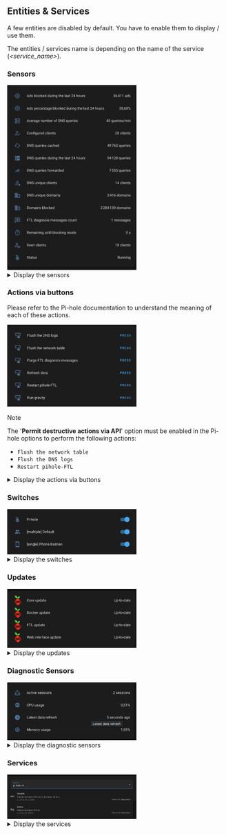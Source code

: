 ## Entities & Services

A few entities are disabled by default. You have to enable them to display / use them.  

The entities / services name is depending on the name of the service (_<service\_name>_).

### Sensors

<img src="../img/entities-sensors.png" width="300">

<details>
  <summary>Display the sensors</summary>

#### -  Ads blocked during the last 24 hours

**Name:** sensor.<service\_name>_ads_blocked_today  
**Description:** Number of blocked queries during the last 24h.  
**Unit**: ads  

#### -  Ads percentage blocked during the last 24 hours

**Name:** sensor.<service\_name>_ads_percentage_blocked_today  
**Description:** Percent of blocked queries during the last 24h.  
**Unit**: percentage  

#### -  Average number of DNS queries

**Name:** sensor.<service\_name>_dns_queries_frequency  
**Description:** Average number of DNS queries per minute.  
**Unit**: queries/minute  

#### -  Configured clients

**Name:** sensor.<service\_name>_configured_clients  
**Description:** Total number of configured clients.  
**Unit**: clients  
**Attributes:**  Information about the configured clients.

```json
{
   "clients":[
      {
         "client":"192.168.31.172",
         "name":"macbook-air-bastien-m3.local",
         "comment":"Macbook Air Bastien 5Ghz",
         "groups":[
            8
         ],
         "id":7
      },
      {
         "client":"192.168.31.196",
         "name":"desktop-bastien.local",
         "comment":"MSI Desktop Bastien",
         "groups":[
            18
         ],
         "id":62
      },
      {
         "client":"192.168.31.171",
         "name":"macbook-air-bastien-m3.local",
         "comment":"Macbook Air Bastien 2.4Ghz",
         "groups":[
            8
         ],
         "id":109
      }
   ]
}
```

#### -  DNS queries cached

**Name:** sensor.<service\_name>_dns_queries_cached  
**Description:** Number of queries replied to from cache or local configuration.  
**Unit**: queries  

#### -  DNS queries during the last 24 hours

**Name:** sensor.<service\_name>_dns_queries_today  
**Description:** Total number of queries during the last 24h.  
**Unit**: queries  

#### -  DNS queries forwarded

**Name:** sensor.<service\_name>_dns_queries_forwarded  
**Description:** Number of queries that have been forwarded.  
**Unit**: queries  

#### -  DNS unique clients

**Name:** sensor.<service\_name>_dns_unique_clients  
**Description:** Number of active clients (seen in the last 24h).  
**Unit**: clients  

#### -  DNS unique domains

**Name:** sensor.<service\_name>_dns_unique_domains  
**Description:** Number of unique domains FTL knows.  
**Unit**: domains  

#### -  Domains blocked

**Name:** sensor.<service\_name>_domains_blocked  
**Description:** Number of domain on your Pi-hole's gravity.  
**Unit**: domains  

#### -  FTL diagnosis messages count

**Name:** sensor.<service\_name>_ftl_info_message_count  
**Description:** Total number of Pi-hole diagnosis messages.  
**Unit**: messages  
**Attributes:**  Information about the FTL diagnosis messages.  

```json
{
   "messages":[
      {
         "id":4161,
         "timestamp":1754172958,
         "type":"LIST",
         "plain":"List with ID 2 (https://mirror1.malwaredomains.com/files/justdomains) was inaccessible during last gravity run"
      }
   ],
   "status":"OK: Messages fetched successfull",
}
```

#### -  Remaining until blocking mode

**Name:** sensor.<service\_name>_remaining_until_blocking_mode  
**Description:** Remaining seconds until blocking mode is automatically changed.  
**Unit**: seconds  

#### -  Seen clients

**Name:** sensor.<service\_name>_seen_clients  
**Description:** Total number of clients seen by FTL.  
**Unit**: clients  

#### -  Status

**Name:** binary_sensor.<service\_name>_status  
**Description:** Blocking status  
**Attributes:**  Information about the Pi-hole instance.

```json
{
  "URL instance": "http://pihole.local:8088/admin",
  "Core version": "v6.1.4",
  "Docker version": "2025.07.1",
  "FTL version": "v6.2.3",
  "Web interface version": "v6.2.1"
}
```  

</details>

### Actions via buttons

Please refer to the Pi-hole documentation to understand the meaning of each of these actions.

<img src="../img/entities-buttons.png" width="300">

> [!NOTE]
> The '**Permit destructive actions via API**' option must be enabled in the Pi-hole options to perform the following actions:
>  - `Flush the network table`
>  - `Flush the DNS logs`
>  - `Restart pihole-FTL` 

<details>
  <summary>Display the actions via buttons</summary>  

#### -  Flush the DNS logs

**Name:** button.<service\_name>_action_flush_logs  

#### -  Flush the network table

**Name:** button.<service\_name>_action_flush_arp  

#### -  Purge FTL diagnosis messages

**Name:** button.<service\_name>_action_ftl_purge_diagnosis_messages  

#### -  Refresh data

**Name:** button.<service\_name>_action_refresh_data  
**Description:** Action to force the refresh of Pi-hole information in Home Assistant.

#### -  Restart pihole-FTL

**Name:** button.<service\_name>_action_restartdns  

#### -  Run gravity

**Name:** button.<service\_name>_action_gravity  

</details>

### Switches

<img src="../img/entities-switches.png" width="300">

<details>
  <summary>Display the switches</summary>

#### - Global switch

**Name:** switch.<service\_name>  
**Description:** Switch to active or disable the ads blocking at Pi-hole instance level.

The switch name is depending on the name of the service. 

```json
{
  "until_date":"2025-08-07T00:29:58.760494+02:00",
  "remaining_seconds":26
}
```

The attributes `until_date` and `remaining_seconds` are existing only if the ads blocking is deactivated.

#### - Group switch (one switch per group)

A new switch is created for each group in order to control it specifically.
The switches name is depending on the name of the group.  

**Name:** switch.<service\_name>\_group\_<group_name>  
**Description:** Switch to active or disable the ads blocking at group level.  
**Attributes:** Information about the group, as well as the list of clients associated with the group.

```json
{
  "info": {
    "name": "[single] Phone Bastien",
    "id": 14,
    "comment": null
  },
  "clients": [
    {
      "client": "192.168.31.189",
      "id": 72,
      "name": "phone-bastien.local"
    }
  ],
  "until_date":"2025-08-07T00:29:58.760494+02:00",
  "remaining_seconds":26
}
```

The attributes `until_date` and `remaining_seconds` are existing only if the ads blocking is deactivated.

</details>

### Updates

<img src="../img/entities-updates.png" width="300">

<details>
  <summary>Display the updates</summary>

#### - Core update

**Name:** update.<service\_name>_core_update_available 

#### - Docker update

**Name:** update.<service\_name>_docker_update_available

#### - FTL update

**Name:** update.<service\_name>_ftl_update_available

#### - Web Interface update

**Name:** update.<service\_name>_web_update_available

</details>

### Diagnostic Sensors

<img src="../img/entities-diagnostic-sensors.png" width="300">

<details>
  <summary>Display the diagnostic sensors</summary>

#### - Active sessions

**Name:** sensor.<service\_name>_auth_sessions  
**Description:** Total number of auth sessions.  
**Unit**: sessions  
**Attributes:** Information about the active sessions. 

```json
{
   "sessions":[
      {
         "id":0,
         "current_session":true,
         "valid":true,
         "login_at":1754179116,
         "last_active":1754179117,
         "valid_until":1754180917,
         "remote_addr":"172.19.0.1",
         "user_agent":"HomeAssistant/2025.7.4 aiohttp/3.12.14 Python/3.13",
         "app":false,
         "cli":false
      }
   ]
}
```

#### - CPU usage

**Name:** sensor.<service\_name>_cpu_use   
**Description:** Amount of processing power utilized by the Pi-hole instance.  
**Unit**: percentage  
**Attributes:** Information about the CPU usage. 

```json
{
   "nprocs":4,
   "%cpu":39.6721305847168,
   "load":{
      "raw":[
         1.29833984375,
         0.95849609375,
         0.767578125
      ],
      "percent":[
         32.45849609375,
         23.96240234375,
         19.189453125
      ]
   }
}
```

#### - Latest data refresh

**Name:** sensor.<service\_name>_latest_data_refresh   
**Description:** Last data update from the Pi-hole API.  
**Unit**: date

#### - Memory usage

**Name:** sensor.<service\_name>_memory_use   
**Description:** Amount of memory utilized by the Pi-hole instance.  
**Unit**: percentage  
**Attributes:** Information about the memory usage. 

```json
{
   "ram":{
      "total":7962996,
      "free":192828,
      "used":4743964,
      "available":2837180,
      "%used":59.57511469301253
   },
   "swap":{
      "total":999420,
      "free":930556,
      "used":68864,
      "%used":6.89039642992936
   }
}
```

</details>

### Services

<img src="../img/services.png" width="300">

<details>
  <summary>Display the services</summary>

#### -  Disable blocking

**Name:** pi_hole_v6.disable  
**Description:** Disables configured Pi-hole for an amount of time.  
**Action:**  

```yaml
action: pi_hole_v6.disable
data:
  duration: "00:05:15"
target:
  entity_id:
    - switch.<service\_name>_group_single_xiaomi_mipad_6
```

> The duration is optional.  
> Temporary deactivation of blocking works with the global switch (via native Pi-hole feature) or group switches (via Pi-hole V6 Integration).

#### -  Enable blocking

**Name:** pi_hole_v6.enable  
**Description:** Enables configured Pi-hole.  
**Action:**  

```yaml
action: pi_hole_v6.enable
target:
  entity_id:
    - switch.pi_hole
    - switch.<service\_name>_group_single_xiaomi_mi_tv_box
data: {}
```

</details>
